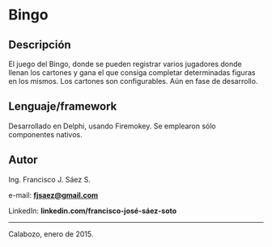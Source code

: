 # Bingo

## Descripción

El juego del Bingo, donde se pueden registrar varios jugadores donde llenan los cartones y gana el que consiga completar determinadas figuras en los mismos. Los  cartones son configurables. Aún en fase de desarrollo.

## Lenguaje/framework

Desarrollado en Delphi, usando Firemokey.
Se emplearon sólo componentes nativos.

## Autor

Ing. Francisco J. Sáez S.

e-mail: **fjsaez@gmail.com**

LinkedIn: **linkedin.com/francisco-josé-sáez-soto**

---
Calabozo, enero de 2015.
